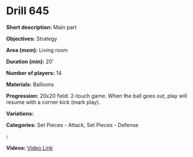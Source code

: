 # Drill 645

**Short description:**
Main part

**Objectives:**
Strategy

**Area (mxm):**
Living room

**Duration (min):**
20'

**Number of players:**
14

**Materials:**
Balloons

**Progression:**
20x20 field. 2-touch game. When the ball goes out, play will resume with a corner kick (mark play).

**Variations:**


**Categories:**
Set Pieces - Attack, Set Pieces - Defense

**:**


**Videos:**
[Video Link](https://www.youtube.com/embed/dd4rZRJ4eo0)

